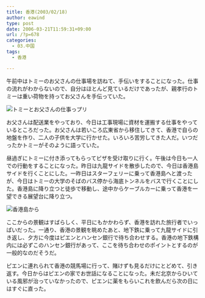 ```yaml
---
title: 香港(2003/02/18)
author: eawind
type: post
date: 2006-03-21T11:59:31+09:00
url: /?p=678
categories:
  - 03.中国
tags:
  - 香港

---
```

午前中はトミーのお父さんの仕事場を訪ねて、手伝いをすることになった。仕事の流れがわからないので、自分はほとんど見ているだけであったが、親孝行のトミーは重い荷物を持ってお父さんを手伝っていた。

![トミーとお父さんの仕事っプリ](/img/wp/2006/03/200302180520241.jpg)

お父さんは配送業をやっており、今日は工事現場に資材を運搬する仕事をやっているところだった。お父さんは若いころ広東省から移住してきて、香港で自らの地盤を作り、二人の子供を大学に行かせた。いろいろ苦労してきた人だ。いつだったかトミーがそのように語っていた。

昼過ぎにトミーに付き添ってもらってビザを受け取りに行く。午後は今日も一人での行動をすることになった。昨日は九龍サイドを散歩したので、今日は香港島サイドを行くことにした。一昨日はスターフェリーに乗って香港島へと渡ったが、今日はトミーの大学のそばのバス停から海底トンネルをバスで行くことにした。香港島に降り立つと徒歩で移動し、途中からケーブルカーに乗って香港を一望できる展望台に降り立つ。

![香港島から](/img/wp/2006/03/200302181003161.jpg)

ここからの景観はすばらしく、平日にもかかわらず、香港を訪れた旅行者でいっぱいだった。一通り、香港の景観を眺めたあと、地下鉄に乗って九龍サイドに引き返し、夕方に今度はピエンとハンセン銀行で待ち合わせする。香港の地下鉄構内には必ずこのハンセン銀行があって、ここを待ち合わせのポイントとするのが一般的なのだそうだ。

ピエンに連れられて香港の競馬場に行って、賭けずも見るだけにとどめて、引き返す。今日からはピエンの家でお世話になることになった。未だ北京からひいている風邪が治っていなかったので、ピエンに薬をもらいこれを飲んだら次の日にはすぐに直った。
